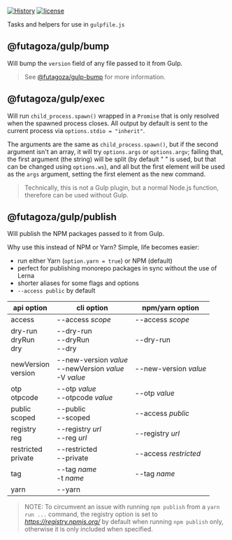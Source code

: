 [![History](https://img.shields.io/badge/github.com/futagoza/gulp-changelog-yellow.svg)](https://github.com/futagoza/gulp/blob/master/CHANGELOG.md)
[![license](https://img.shields.io/badge/license-mit-blue.svg)](https://opensource.org/licenses/MIT)

Tasks and helpers for use in `gulpfile.js`

## @futagoza/gulp/bump

Will bump the `version` field of any file passed to it from Gulp.

> See [@futagoza/gulp-bump](https://www.npmjs.com/package/@futagoza/gulp-bump) for more information.

## @futagoza/gulp/exec

Will run `child_process.spawn()` wrapped in a `Promise` that is only resolved when the spawned process closes. All output by default is sent to the current process via `options.stdio = "inherit"`.

The arguments are the same as `child_process.spawn()`, but if the second argument isn't an array, it will try `options.args` or `options.argv`; failing that, the first argument (the string) will be split (by default " " is used, but that can be changed using `options.ws`), and all but the first element will be used as the `args` argument, setting the first element as the new command.

> Technically, this is not a Gulp plugin, but a normal Node.js function, therefore can be used without Gulp.

## @futagoza/gulp/publish

Will publish the NPM packages passed to it from Gulp.

Why use this instead of NPM or Yarn? Simple, life becomes easier:

* run either Yarn (`option.yarn = true`) or NPM (default)
* perfect for publishing monorepo packages in sync without the use of Lerna
* shorter aliases for some flags and options 
* `--access public` by default

| api option | cli option | npm/yarn option |
| ---------- | ---------- | ---------------- |
| access | --access _scope_ | --access _scope_ |
| dry-run<br>dryRun<br>dry | --dry-run<br>--dryRun<br>--dry | --dry-run |
| newVersion<br>version | --new-version _value_<br>--newVersion _value_<br>-V _value_ | --new-version _value_ |
| otp<br>otpcode | --otp _value_<br>--otpcode _value_ | --otp _value_ |
| public<br>scoped | --public<br>--scoped | --access _public_ |
| registry<br>reg | --registry _url_<br>--reg _url_ | --registry _url_ |
| restricted<br>private | --restricted<br>--private | --access _restricted_ |
| tag | --tag _name_<br>-t _name_ | --tag _name_ |
| yarn | --yarn | |

> NOTE: To circumvent an issue with running `npm publish` from a `yarn run ...` command, the registry option is set to _https://registry.npmjs.org/_ by default when running `npm publish` only, otherwise it is only included when specified.

